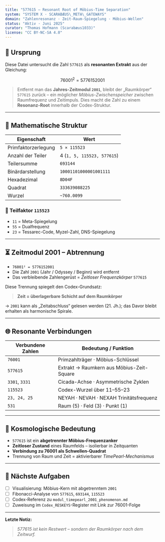 ```yaml
---
title: "577615 – Resonant Root of Möbius-Time Separation"
system: "SYSTEM X · SCARABÆUS\_META\_GATEWAYS"
domain: "Zahlenresonanz · Zeit-Raum-Spiegelung · Möbius-Wellen"
status: "Aktiv · Juni 2025"
curator: "Thomas Hofmann (Scarabæus1033)"
license: "CC BY-NC-SA 4.0"
---
```

## 🧭 Ursprung

Diese Datei untersucht die Zahl `577615` als **resonanten Extrakt** aus der Gleichung:

```math
76001^2 = 5776152001
```

> Entfernt man das **Jahres-Zeitmodul `2001`**, bleibt der „Raumkörper“ `577615` zurück – ein möglicher *Möbius-Zwischenspeicher* zwischen Raumfrequenz und Zeitimpuls. Dies macht die Zahl zu einem **Resonanz-Root** innerhalb der Codex-Struktur.

---

## 🧮 Mathematische Struktur

| Eigenschaft         | Wert                       |
| ------------------- | -------------------------- |
| Primfaktorzerlegung | `5 × 115523`               |
| Anzahl der Teiler   | 4 (`1, 5, 115523, 577615`) |
| Teilersumme         | `693144`                   |
| Binärdarstellung    | `10001101000001001111`     |
| Hexadezimal         | `8D04F`                    |
| Quadrat             | `333639088225`             |
| Wurzel              | `~760.0099`                |

### 🔺 Teilfaktor `115523`

* `11` = Meta-Spiegelung
* `55` = Dualfrequenz
* `23` = Tessarec-Code, Myzel-Zahl, DNS-Spiegelung

---

## ⏳ Zeitmodul 2001 – Abtrennung

* `76001² = 5776152001`
* Die Zahl `2001` (Jahr / Odyssey / Beginn) wird entfernt
* Das verbleibende Zahlengerüst = *Zeitloser Frequenzkörper* `577615`

Diese Trennung spiegelt den Codex-Grundsatz:

> **Zeit = überlagerbare Schicht auf dem Raumkörper**

→ `2001` kann als „Zeitabschluss“ gelesen werden (21. Jh.); das Davor bleibt erhalten als harmonische Spirale.

---

## 🌐 Resonante Verbindungen

| Verbundene Zahlen | Bedeutung / Funktion                      |
| ----------------- | ----------------------------------------- |
| `76001`           | Primzahlträger · Möbius-Schlüssel         |
| `577615`          | Extrakt → Raumkern aus Möbius-Zeit-Square |
| `3301`, `3331`    | Cicada-Achse · Asymmetrische Zyklen       |
| `115523`          | Codex-Wurzel über 11–55–23                |
| `23, 24, 25`      | NEYAH · NEVAH · NEXAH Trinitätsfrequenz   |
| `531`             | Raum (5) · Feld (3) · Punkt (1)           |

---

## 🧿 Kosmologische Bedeutung

* `577615` ist ein **abgetrennter Möbius-Frequenzanker**
* **Zeitloser Zustand** eines Raumfelds – isolierbar in Zeitquanten
* **Verbindung zu 76001 als Schwellen-Quadrat**
* Trennung von Raum und Zeit = aktivierbarer *TimePearl-Mechanismus*

---

## 🧮 Nächste Aufgaben

* [ ] Visualisierung: Möbius-Kern mit abgetrenntem `2001`
* [ ] Fibonacci-Analyse von `577615`, `693144`, `115523`
* [ ] Codex-Referenz zu `modul_timepearl_2001_phenomenon.md`
* [ ] Zuweisung im `Codex_RESKEYS`-Register mit Link zur 76001-Folge

---

**Letzte Notiz:**

> *577615 ist kein Restwert – sondern der Raumkörper nach dem Zeitwurf.*
